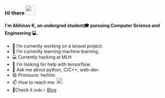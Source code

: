 ### Hi there <img src="https://raw.githubusercontent.com/MartinHeinz/MartinHeinz/master/wave.gif" width="30px">
#### I'm Abhinav K, an undergrad student🎓 pursuing Computer Science and Engineering 💻.


- 🔭 I’m currently working on a laravel project.
- 🌱 I’m currently learning machine learning.
- 💻 Currently hacking at MLH
- 🤔 I’m looking for help with tensorflow.
- 💬 Ask me about python, C/C++, web-dev
- 😄 Pronouns: he/him
- 📫 How to reach me:  <a href="https://twitter.com/abhinavaires"><img src="https://img.icons8.com/fluent/48/000000/twitter.png" width="20px" alt="foo" title="twitter" /></a>
- 📌Check it out👉 <a href="http://yakshas.herokuapp.com/">Blog</a>
